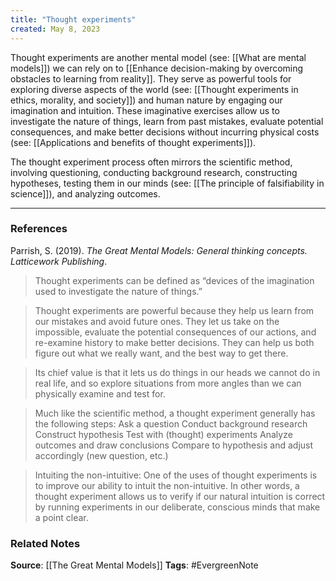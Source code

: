 ```yaml
---
title: "Thought experiments"
created: May 8, 2023
---
```


Thought experiments are another mental model (see: [[What are mental models]]) we can rely on to [[Enhance decision-making by overcoming obstacles to learning from reality]]. They serve as powerful tools for exploring diverse aspects of the world (see: [[Thought experiments in ethics, morality, and society]]) and human nature by engaging our imagination and intuition. These imaginative exercises allow us to investigate the nature of things, learn from past mistakes, evaluate potential consequences, and make better decisions without incurring physical costs (see: [[Applications and benefits of thought experiments]]). 

The thought experiment process often mirrors the scientific method, involving questioning, conducting background research, constructing hypotheses, testing them in our minds (see: [[The principle of falsifiability in science]]), and analyzing outcomes.

---
### References

Parrish, S. (2019). _The Great Mental Models: General thinking concepts. Latticework Publishing_.

> Thought experiments can be defined as “devices of the imagination used to investigate the nature of things.”

> Thought experiments are powerful because they help us learn from our mistakes and avoid future ones. They let us take on the impossible, evaluate the potential consequences of our actions, and re-examine history to make better decisions. They can help us both figure out what we really want, and the best way to get there. 

> Its chief value is that it lets us do things in our heads we cannot do in real life, and so explore situations from more angles than we can physically examine and test for. 

> Much like the scientific method, a thought experiment generally has the following steps: Ask a question Conduct background research Construct hypothesis Test with (thought) experiments Analyze outcomes and draw conclusions Compare to hypothesis and adjust accordingly (new question, etc.)

>  Intuiting the non-intuitive: One of the uses of thought experiments is to improve our ability to intuit the non-intuitive. In other words, a thought experiment allows us to verify if our natural intuition is correct by running experiments in our deliberate, conscious minds that make a point clear. 

### Related Notes
**Source**: [[The Great Mental Models]]
**Tags**: #EvergreenNote